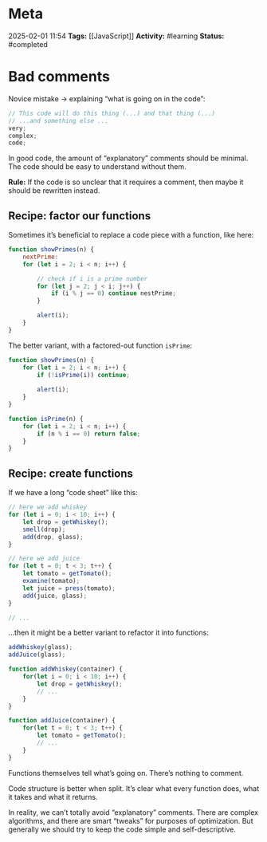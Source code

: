 # Meta
2025-02-01 11:54
**Tags:** [[JavaScript]]
**Activity:** #learning 
**Status:** #completed 

# Bad comments
Novice mistake → explaining “what is going on in the code”:
```JavaScript title:example.js
// This code will do this thing (...) and that thing (...)
// ...and something else ...
very;
complex;
code;
```

In good code, the amount of “explanatory” comments should be minimal. The code should be easy to understand without them.

**Rule:** If the code is so unclear that it requires a comment, then maybe it should be rewritten instead.

## Recipe: factor our functions
Sometimes it’s beneficial to replace a code piece with a function, like here:
```JavaScript title:example.js
function showPrimes(n) {
	nextPrime:
	for (let i = 2; i < n; i++) {

		// check if i is a prime number
		for (let j = 2; j < i; j++) {
			if (i % j == 0) continue nestPrime;
		}

		alert(i);
	}
}
```

The better variant, with a factored-out function `isPrime`:
```JavaScript title:example.js
function showPrimes(n) {
	for (let i = 2; i < n; i++) {
		if (!isPrime(i)) continue;
		
		alert(i);
	}
}

function isPrime(n) {
	for (let i = 2; i < n; i++) {
		if (n % i == 0) return false;
	}
}
```

## Recipe: create functions
If we have a long “code sheet” like this:
```JavaScript title:example.js
// here we add whiskey
for (let i = 0; i < 10; i++) {
	let drop = getWhiskey();
	smell(drop);
	add(drop, glass);
}

// here we add juice
for (let t = 0; t < 3; t++) {
	let tomato = getTomato();
	examine(tomato);
	let juice = press(tomato);
	add(juice, glass);
}

// ...
```

…then it might be a better variant to refactor it into functions:
```JavaScript title:example.js
addWhiskey(glass);
addJuice(glass);

function addWhiskey(container) {
	for(let i = 0; i < 10; i++) {
		let drop = getWhiskey();
		// ...
	}
}

function addJuice(container) {
	for(let t = 0; t < 3; t++) {
		let tomato = getTomato();
		// ...
	}
}
```

Functions themselves tell what’s going on. There’s nothing to comment.

Code structure is better when split. It’s clear what every function does, what it takes and what it returns.

In reality, we can’t totally avoid “explanatory” comments. There are complex algorithms, and there are smart “tweaks” for purposes of optimization. But generally we should try to keep the code simple and self-descriptive.
